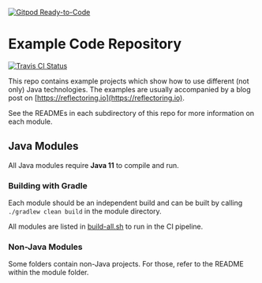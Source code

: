 [![Gitpod Ready-to-Code](https://img.shields.io/badge/Gitpod-Ready--to--Code-blue?logo=gitpod)](https://gitpod.io/#https://github.com/thombergs/code-examples) 

# Example Code Repository

[![Travis CI Status](https://travis-ci.org/thombergs/code-examples.svg?branch=master)](https://travis-ci.org/thombergs/code-examples)

This repo contains example projects which show how to use different (not only) Java technologies.
The examples are usually accompanied by a blog post on [https://reflectoring.io](https://reflectoring.io).

See the READMEs in each subdirectory of this repo for more information on each module.

## Java Modules
All Java modules require **Java 11** to compile and run.

### Building with Gradle

Each module should be an independent build and can be built by calling `./gradlew clean build` in the module directory. 

All modules are listed in [build-all.sh](build-all.sh) to run in the CI pipeline.

### Non-Java Modules

Some folders contain non-Java projects. For those, refer to the README within the module folder.
